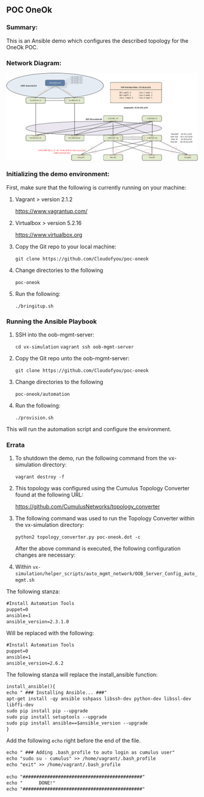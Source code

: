 ## POC OneOk

### Summary:

This is an Ansible demo which configures the described topology for the OneOk POC.

### Network Diagram:

![Network Diagram](https://github.com/Cloudofyou/poc-oneok/blob/master/documentation/OneOk-POC-Diag-07.png)

### Initializing the demo environment:

First, make sure that the following is currently running on your machine:

1. Vagrant > version 2.1.2

    https://www.vagrantup.com/

2. Virtualbox > version 5.2.16

    https://www.virtualbox.org

3. Copy the Git repo to your local machine:

    ```git clone https://github.com/Cloudofyou/poc-oneok```

4. Change directories to the following

    ```poc-oneok```

6. Run the following:

    ```./bringitup.sh```

### Running the Ansible Playbook

1. SSH into the oob-mgmt-server:

    ```cd vx-simulation```
    ```vagrant ssh oob-mgmt-server```

2. Copy the Git repo unto the oob-mgmt-server:

    ```git clone https://github.com/Cloudofyou/poc-oneok```

3. Change directories to the following

    ```poc-oneok/automation```

4. Run the following:

    ```./provision.sh```

This will run the automation script and configure the environment.


### Errata

1. To shutdown the demo, run the following command from the vx-simulation directory:

    ```vagrant destroy -f```

2. This topology was configured using the Cumulus Topology Converter found at the following URL:

    https://github.com/CumulusNetworks/topology_converter

3. The following command was used to run the Topology Converter within the vx-simulation directory:

    ```python2 topology_converter.py poc-oneok.dot -c```

    After the above command is executed, the following configuration changes are necessary:

4. Within ```vx-simulation/helper_scripts/auto_mgmt_network/OOB_Server_Config_auto_mgmt.sh```

The following stanza:

    #Install Automation Tools
    puppet=0
    ansible=1
    ansible_version=2.3.1.0

Will be replaced with the following:

    #Install Automation Tools
    puppet=0
    ansible=1
    ansible_version=2.6.2

The following stanza will replace the install_ansible function:

```
install_ansible(){
echo " ### Installing Ansible... ###"
apt-get install -qy ansible sshpass libssh-dev python-dev libssl-dev libffi-dev
sudo pip install pip --upgrade
sudo pip install setuptools --upgrade
sudo pip install ansible==$ansible_version --upgrade
}
```

Add the following ```echo``` right before the end of the file.

    echo " ### Adding .bash_profile to auto login as cumulus user"
    echo "sudo su - cumulus" >> /home/vagrant/.bash_profile
    echo "exit" >> /home/vagrant/.bash_profile

    echo "############################################"
    echo "      DONE!"
    echo "############################################"
